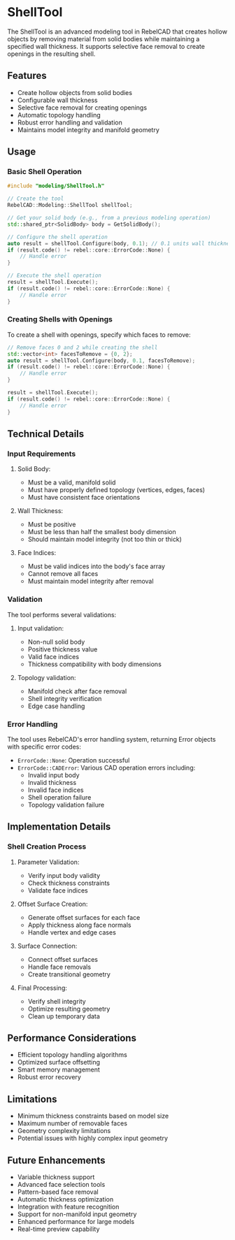 # ShellTool

The ShellTool is an advanced modeling tool in RebelCAD that creates hollow objects by removing material from solid bodies while maintaining a specified wall thickness. It supports selective face removal to create openings in the resulting shell.

## Features

- Create hollow objects from solid bodies
- Configurable wall thickness
- Selective face removal for creating openings
- Automatic topology handling
- Robust error handling and validation
- Maintains model integrity and manifold geometry

## Usage

### Basic Shell Operation

```cpp
#include "modeling/ShellTool.h"

// Create the tool
RebelCAD::Modeling::ShellTool shellTool;

// Get your solid body (e.g., from a previous modeling operation)
std::shared_ptr<SolidBody> body = GetSolidBody();

// Configure the shell operation
auto result = shellTool.Configure(body, 0.1); // 0.1 units wall thickness
if (result.code() != rebel::core::ErrorCode::None) {
    // Handle error
}

// Execute the shell operation
result = shellTool.Execute();
if (result.code() != rebel::core::ErrorCode::None) {
    // Handle error
}
```

### Creating Shells with Openings

To create a shell with openings, specify which faces to remove:

```cpp
// Remove faces 0 and 2 while creating the shell
std::vector<int> facesToRemove = {0, 2};
auto result = shellTool.Configure(body, 0.1, facesToRemove);
if (result.code() != rebel::core::ErrorCode::None) {
    // Handle error
}

result = shellTool.Execute();
if (result.code() != rebel::core::ErrorCode::None) {
    // Handle error
}
```

## Technical Details

### Input Requirements

1. Solid Body:
   - Must be a valid, manifold solid
   - Must have properly defined topology (vertices, edges, faces)
   - Must have consistent face orientations

2. Wall Thickness:
   - Must be positive
   - Must be less than half the smallest body dimension
   - Should maintain model integrity (not too thin or thick)

3. Face Indices:
   - Must be valid indices into the body's face array
   - Cannot remove all faces
   - Must maintain model integrity after removal

### Validation

The tool performs several validations:

1. Input validation:
   - Non-null solid body
   - Positive thickness value
   - Valid face indices
   - Thickness compatibility with body dimensions

2. Topology validation:
   - Manifold check after face removal
   - Shell integrity verification
   - Edge case handling

### Error Handling

The tool uses RebelCAD's error handling system, returning Error objects with specific error codes:

- `ErrorCode::None`: Operation successful
- `ErrorCode::CADError`: Various CAD operation errors including:
  - Invalid input body
  - Invalid thickness
  - Invalid face indices
  - Shell operation failure
  - Topology validation failure

## Implementation Details

### Shell Creation Process

1. Parameter Validation:
   - Verify input body validity
   - Check thickness constraints
   - Validate face indices

2. Offset Surface Creation:
   - Generate offset surfaces for each face
   - Apply thickness along face normals
   - Handle vertex and edge cases

3. Surface Connection:
   - Connect offset surfaces
   - Handle face removals
   - Create transitional geometry

4. Final Processing:
   - Verify shell integrity
   - Optimize resulting geometry
   - Clean up temporary data

## Performance Considerations

- Efficient topology handling algorithms
- Optimized surface offsetting
- Smart memory management
- Robust error recovery

## Limitations

- Minimum thickness constraints based on model size
- Maximum number of removable faces
- Geometry complexity limitations
- Potential issues with highly complex input geometry

## Future Enhancements

- Variable thickness support
- Advanced face selection tools
- Pattern-based face removal
- Automatic thickness optimization
- Integration with feature recognition
- Support for non-manifold input geometry
- Enhanced performance for large models
- Real-time preview capability
